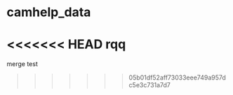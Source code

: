 # camhelp_data

<<<<<<< HEAD
rqq
=======
merge test
>>>>>>> 05b01df52aff73033eee749a957dc5e3c731a7d7
